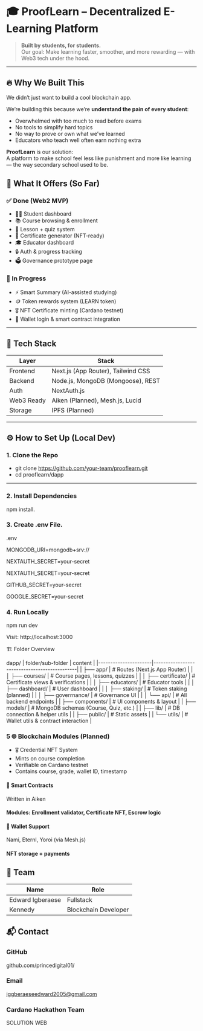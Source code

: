 # 🎓 ProofLearn – Decentralized E-Learning Platform

> **Built by students, for students.**  
> Our goal: Make learning faster, smoother, and more rewarding — with Web3 tech under the hood.

---

## 🔥 Why We Built This

We didn’t just want to build a cool blockchain app.

We’re building this because we’re **understand the pain of every student**:
- Overwhelmed with too much to read before exams
- No tools to simplify hard topics
- No way to prove or own what we’ve learned
- Educators who teach well often earn nothing extra

**ProofLearn** is our solution:  
A platform to make school feel less like punishment and more like learning — the way secondary school used to be.


## 🧩 What It Offers (So Far)

### ✅ Done (Web2 MVP)
- 🧑‍🎓 Student dashboard
- 📚 Course browsing & enrollment
- 📝 Lesson + quiz system
- 📄 Certificate generator (NFT-ready)
- 🎓 Educator dashboard
- 🔒 Auth & progress tracking
- 🗳 Governance prototype page

### 🚧 In Progress
- ⚡ Smart Summary (AI-assisted studying)
- 🪙 Token rewards system (LEARN token)
- 🎖 NFT Certificate minting (Cardano testnet)
- 💼 Wallet login & smart contract integration

---

## 🧱 Tech Stack

| Layer       | Stack                            |
|-------------|----------------------------------|
| Frontend    | Next.js (App Router), Tailwind CSS |
| Backend     | Node.js, MongoDB (Mongoose), REST |
| Auth        | NextAuth.js                      |
| Web3 Ready  | Aiken (Planned), Mesh.js, Lucid  |
| Storage     | IPFS (Planned)                   |

---

## ⚙️ How to Set Up (Local Dev)


### 1. Clone the Repo
 - git clone https://github.com/your-team/prooflearn.git
 - cd prooflearn/dapp

---

### 2. Install Dependencies

npm install.
### 3. Create .env File.
.env

MONGODB_URI=mongodb+srv://<your-uri>

NEXTAUTH_SECRET=your-secret

NEXTAUTH_SECRET=your-secret

GITHUB_SECRET=your-secret

GOOGLE_SECRET=your-secret


### 4. Run Locally

npm run dev

Visit: http://localhost:3000

🏗 Folder Overview

dapp/
|    folder/sub-folder |       content                                |
|----------------------|----------------------------------------------|
| ├── app/             |  # Routes (Next.js App Router)               |
| │   ├── courses/     | # Course pages, lessons, quizzes             |
| │   ├── certificate/ |  # Certificate views & verifications         |
| │   ├── educators/   |  # Educator tools                            |
| │   ├── dashboard/   |  # User dashboard                            |
| │   ├── staking/     |  # Token staking (planned)                   |
| │   ├── goverrnance/ |  # Governance UI                             |
| │   └── api/         |  # All backend endpoints                     |
| ├── components/      |  # UI components & layout                    |
| ├── models/          |  # MongoDB schemas (Course, Quiz, etc.)      |
| ├── lib/             |  # DB connection & helper utils              |
| ├── public/          |  # Static assets                             |
| └── utils/           |  # Wallet utils & contract interaction       |

### 5 🌐 Blockchain Modules (Planned)

- 🎖 Credential NFT System
- Mints on course completion
- Verifiable on Cardano testnet
- Contains course, grade, wallet ID, timestamp

#### 🔗 Smart Contracts
Written in Aiken

#### Modules: Enrollment validator, Certificate NFT, Escrow logic

#### 🔐 Wallet Support
Nami, Eternl, Yoroi (via Mesh.js)

#### NFT storage + payments


## 👥 Team
| Name	            |Role                 |
|-------------------|---------------------|
| Edward Igberaese  |Fullstack            |
| Kennedy 	        |Blockchain Developer |


## 📬 Contact
### GitHub
github.com/princedigital01/

### Email
iggberaeseedward2005@gmail.com

### Cardano Hackathon Team
SOLUTION WEB
